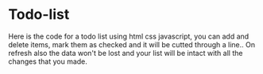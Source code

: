 # Todo-list
 Here is the code for a todo list using html css javascript, you can add and delete items, mark them as checked and it will be cutted through a line.. On refresh also the data won't be lost and your list will be intact with all the changes that you made.

